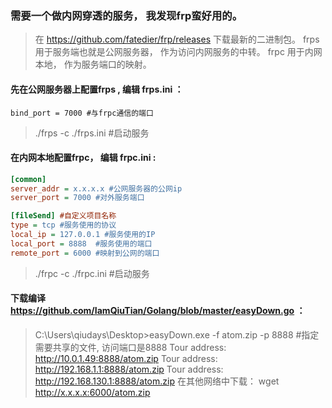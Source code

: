 ### 需要一个做内网穿透的服务， 我发现frp蛮好用的。
> 在 https://github.com/fatedier/frp/releases 下载最新的二进制包。
frps 用于服务端也就是公网服务器， 作为访问内网服务的中转。
frpc 用于内网本地， 作为服务端口的映射。

#### 先在公网服务器上配置frps , 编辑 frps.ini ：
```[common]
bind_port = 7000 #与frpc通信的端口
```
> ./frps -c ./frps.ini #启动服务

#### 在内网本地配置frpc， 编辑 frpc.ini :
``` frpc.ini
[common]
server_addr = x.x.x.x #公网服务器的公网ip
server_port = 7000 #对外服务端口

[fileSend] #自定义项目名称
type = tcp #服务使用的协议
local_ip = 127.0.0.1 #服务使用的IP
local_port = 8888  #服务使用的端口
remote_port = 6000 #映射到公网的端口
```
> ./frpc -c ./frpc.ini #启动服务

#### 下载编译 https://github.com/IamQiuTian/Golang/blob/master/easyDown.go ：
> C:\Users\qiudays\Desktop>easyDown.exe -f atom.zip -p 8888 #指定需要共享的文件, 访问端口是8888
Tour address: http://10.0.1.49:8888/atom.zip
Tour address: http://192.168.1.1:8888/atom.zip
Tour address: http://192.168.130.1:8888/atom.zip
在其他网络中下载：
wget http://x.x.x.x:6000/atom.zip
